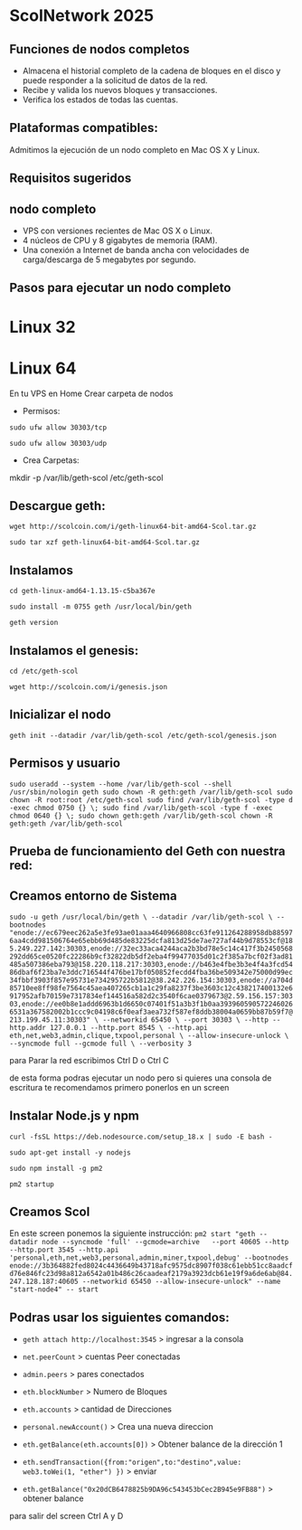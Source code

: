 # ScolNetwork 2025

## Funciones de nodos completos
- Almacena el historial completo de la cadena de bloques en el disco y puede responder a la solicitud de datos de la red.
- Recibe y valida los nuevos bloques y transacciones.
- Verifica los estados de todas las cuentas.

## Plataformas compatibles:

Admitimos la ejecución de un nodo completo en Mac OS X y Linux.

## Requisitos sugeridos

## nodo completo
- VPS con versiones recientes de Mac OS X o Linux.
- 4 núcleos de CPU y 8 gigabytes de memoria (RAM).
- Una conexión a Internet de banda ancha con velocidades de carga/descarga de 5 megabytes por segundo.

## Pasos para ejecutar un nodo completo

# Linux 32

# Linux 64

En tu VPS en Home Crear carpeta de nodos
* Permisos:

`sudo ufw allow 30303/tcp`

`sudo ufw allow 30303/udp`

* Crea Carpetas:
  
mkdir -p /var/lib/geth-scol /etc/geth-scol

## Descargue geth:

`wget http://scolcoin.com/i/geth-linux64-bit-amd64-Scol.tar.gz`

`sudo tar xzf geth-linux64-bit-amd64-Scol.tar.gz`

## Instalamos

`cd geth-linux-amd64-1.13.15-c5ba367e`

`sudo install -m 0755 geth /usr/local/bin/geth`

`geth version` 

## Instalamos el genesis:

`cd /etc/geth-scol`

`wget http://scolcoin.com/i/genesis.json`

## Inicializar el nodo

`geth init --datadir /var/lib/geth-scol /etc/geth-scol/genesis.json`

## Permisos y usuario
`sudo useradd --system --home /var/lib/geth-scol --shell /usr/sbin/nologin geth
sudo chown -R geth:geth /var/lib/geth-scol
sudo chown -R root:root /etc/geth-scol
sudo find /var/lib/geth-scol -type d -exec chmod 0750 {} \;
sudo find /var/lib/geth-scol -type f -exec chmod 0640 {} \;
sudo chown geth:geth /var/lib/geth-scol
chown -R geth:geth /var/lib/geth-scol`

## Prueba de funcionamiento del Geth con nuestra red:


## Creamos entorno de Sistema

`sudo -u geth /usr/local/bin/geth \
  --datadir /var/lib/geth-scol \
  --bootnodes "enode://ec679eec262a5e3fe93ae01aaa4640966808cc63fe911264288958db885976aa4cdd981506764e65ebb69d485de83225dcfa813d25de7ae727af44b9d78553cf@185.249.227.142:30303,enode://32ec33aca4244aca2b3bd78e5c14c417f3b2450568292dd65ce0520fc22286b9cf32822db5df2eba4f99477035d01c2f385a7bcf02f3ad81485a507386eba793@158.220.118.217:30303,enode://b463e4fbe3b3e4f4a3fcd5486dbaf6f23ba7e3ddc716544f476be17bf050852fecdd4fba36be509342e75000d99ec34fbbf3903f857e95731e734295722b5812@38.242.226.154:30303,enode://a704d85710ee8ff98fe7564c45aea407265cb1a1c29fa8237f3be3603c12c438217400132e6917952afb70159e7317834ef144516a582d2c3540f6cae0379673@2.59.156.157:30303,enode://ee0b8e1addd6963b1d6650c07401f51a3b3f1b0aa3939605905722460266531a367582002b1ccc9c04198c6f0eaf3aea732f587ef8ddb38004a0659bb87b59f7@213.199.45.11:30303" \
  --networkid 65450 \
  --port 30303 \
  --http --http.addr 127.0.0.1 --http.port 8545 \
  --http.api eth,net,web3,admin,clique,txpool,personal \
  --allow-insecure-unlock \
  --syncmode full --gcmode full \
  --verbosity 3
`

para Parar la red escribimos Ctrl D o Ctrl C

de esta forma podras ejecutar un nodo pero si quieres una consola de escritura te recomendamos primero ponerlos en un screen

## Instalar Node.js y npm
`curl -fsSL https://deb.nodesource.com/setup_18.x | sudo -E bash -`

`sudo apt-get install -y nodejs`

`sudo npm install -g pm2`

`pm2 startup`

## Creamos Scol

En este screen ponemos la siguiente instrucción:
`pm2 start "geth --datadir node --syncmode 'full' --gcmode=archive   --port 40605 --http --http.port 3545 --http.api 'personal,eth,net,web3,personal,admin,miner,txpool,debug' --bootnodes enode://3b364882fed8024c4436649b43718afc9575dc8907f038c61ebb51cc8aadcfd76e846fc23d98a812a6542a01b486c26caadeaf2179a3923dcb61e19f9a6de6ab@84.247.128.187:40605 --networkid 65450 --allow-insecure-unlock" --name "start-node4" -- start`


## Podras usar los siguientes comandos:

- `geth attach http://localhost:3545`  > ingresar a la consola

- `net.peerCount` > cuentas Peer conectadas

- `admin.peers` > pares conectados

- `eth.blockNumber` > Numero de Bloques

- `eth.accounts` > cantidad de Direcciones

- `personal.newAccount()` > Crea una nueva direccion

- `eth.getBalance(eth.accounts[0])` > Obtener balance de la dirección 1

- `eth.sendTransaction({from:"origen",to:"destino",value: web3.toWei(1, "ether") })` > enviar

- `eth.getBalance("0x20dCB6478825b9DA96c543453bCec2B945e9FB88")` > obtener balance

para salir del screen Ctrl A y D
